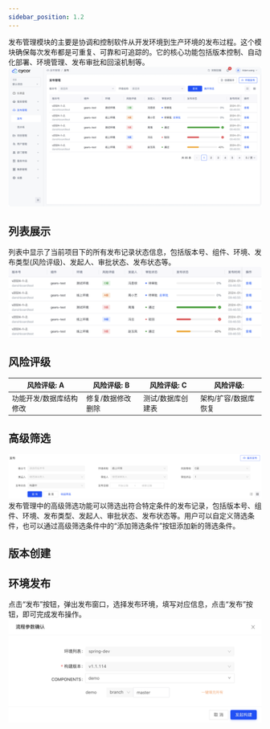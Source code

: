 ```yaml
---
sidebar_position: 1.2
---
```

发布管理模块的主要是协调和控制软件从开发环境到生产环境的发布过程。这个模块确保每次发布都是可重复、可靠和可追踪的。它的核心功能包括版本控制、自动化部署、环境管理、发布审批和回滚机制等。
![alt text](image-1.png)

## 列表展示

列表中显示了当前项目下的所有发布记录状态信息，包括版本号、组件、环境、发布类型(风险评级)、发起人、审批状态、发布状态等。
![alt text](image-10.png)
## 风险评级
| 风险评级: A | 风险评级: B | 风险评级: C | 风险评级:  |
| --- | --- | --- | --- |
| 功能开发/数据库结构修改 | 修复/数据修改删除 | 测试/数据库创建表 | 架构/扩容/数据库恢复 |
## 高级筛选
![alt text](image-11.png)
发布管理中的高级筛选功能可以筛选出符合特定条件的发布记录，包括版本号、组件、环境、发布类型、发起人、审批状态、发布状态等。用户可以自定义筛选条件，也可以通过高级筛选条件中的“添加筛选条件”按钮添加新的筛选条件。

## 版本创建


## 环境发布
点击“发布”按钮，弹出发布窗口，选择发布环境，填写对应信息，点击“发布”按钮，即可完成发布操作。
![alt text](image-12.png)